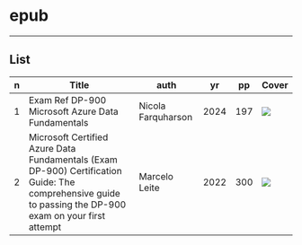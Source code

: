 # epub

---

## List
|n|Title|auth|yr|pp|Cover|
|-|-----|----|--|--|-----|
|1|Exam Ref DP-900 Microsoft Azure Data Fundamentals|Nicola Farquharson|2024|197|<img src="https://i.imgur.com/3RqUbDi.png">|
|2|Microsoft Certified Azure Data Fundamentals (Exam DP-900) Certification Guide: The comprehensive guide to passing the DP-900 exam on your first attempt|Marcelo Leite|2022|300|<img src="https://i.imgur.com/6N4YEKT.png">|

